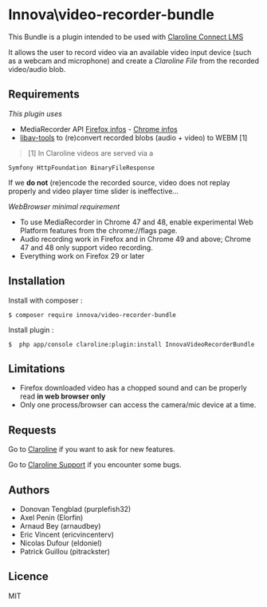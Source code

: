 # Innova\video-recorder-bundle

This Bundle is a plugin intended to be used with [Claroline Connect LMS](https://github.com/claroline/Claroline)

It allows the user to record video via an available video input device (such as a webcam and microphone) and create a *Claroline File* from the recorded video/audio blob.

## Requirements

*This plugin uses*

- MediaRecorder API [Firefox infos](https://developer.mozilla.org/en-US/docs/Web/API/MediaRecorder_API) - [Chrome infos](https://developers.google.com/web/updates/2016/01/mediarecorder)
- [libav-tools](https://libav.org/) to (re)convert recorded blobs (audio + video) to WEBM [1]

>[1] In Claroline videos are served via a
```
Symfony HttpFoundation BinaryFileResponse
```
If we **do not** (re)encode the recorded source, video does not replay properly and video player time slider is ineffective...

*WebBrowser minimal requirement*

- To use MediaRecorder in Chrome 47 and 48, enable experimental Web Platform features from the chrome://flags page.
- Audio recording work in Firefox and in Chrome 49 and above; Chrome 47 and 48 only support video recording.
- Everything work on Firefox 29 or later

## Installation

Install with composer :

```
$ composer require innova/video-recorder-bundle
```

Install plugin :
```
$  php app/console claroline:plugin:install InnovaVideoRecorderBundle
```

## Limitations

- Firefox downloaded video has a chopped sound and can be properly read **in web browser only**
- Only one process/browser can access the camera/mic device at a time.

## Requests

Go to [Claroline](https://github.com/claroline/Claroline/issues) if you want to ask for new features.

Go to [Claroline Support](https://github.com/claroline/ClaroSupport/issues) if you encounter some bugs.

## Authors

* Donovan Tengblad (purplefish32)
* Axel Penin (Elorfin)
* Arnaud Bey (arnaudbey)
* Eric Vincent (ericvincenterv)
* Nicolas Dufour (eldoniel)
* Patrick Guillou (pitrackster)

## Licence

MIT
